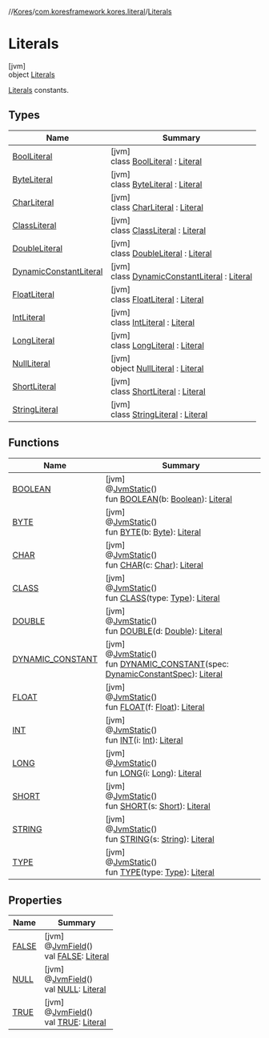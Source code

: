 //[Kores](../../../index.md)/[com.koresframework.kores.literal](../index.md)/[Literals](index.md)

# Literals

[jvm]\
object [Literals](index.md)

[Literals](../-literal/index.md) constants.

## Types

| Name | Summary |
|---|---|
| [BoolLiteral](-bool-literal/index.md) | [jvm]<br>class [BoolLiteral](-bool-literal/index.md) : [Literal](../-literal/index.md) |
| [ByteLiteral](-byte-literal/index.md) | [jvm]<br>class [ByteLiteral](-byte-literal/index.md) : [Literal](../-literal/index.md) |
| [CharLiteral](-char-literal/index.md) | [jvm]<br>class [CharLiteral](-char-literal/index.md) : [Literal](../-literal/index.md) |
| [ClassLiteral](-class-literal/index.md) | [jvm]<br>class [ClassLiteral](-class-literal/index.md) : [Literal](../-literal/index.md) |
| [DoubleLiteral](-double-literal/index.md) | [jvm]<br>class [DoubleLiteral](-double-literal/index.md) : [Literal](../-literal/index.md) |
| [DynamicConstantLiteral](-dynamic-constant-literal/index.md) | [jvm]<br>class [DynamicConstantLiteral](-dynamic-constant-literal/index.md) : [Literal](../-literal/index.md) |
| [FloatLiteral](-float-literal/index.md) | [jvm]<br>class [FloatLiteral](-float-literal/index.md) : [Literal](../-literal/index.md) |
| [IntLiteral](-int-literal/index.md) | [jvm]<br>class [IntLiteral](-int-literal/index.md) : [Literal](../-literal/index.md) |
| [LongLiteral](-long-literal/index.md) | [jvm]<br>class [LongLiteral](-long-literal/index.md) : [Literal](../-literal/index.md) |
| [NullLiteral](-null-literal/index.md) | [jvm]<br>object [NullLiteral](-null-literal/index.md) : [Literal](../-literal/index.md) |
| [ShortLiteral](-short-literal/index.md) | [jvm]<br>class [ShortLiteral](-short-literal/index.md) : [Literal](../-literal/index.md) |
| [StringLiteral](-string-literal/index.md) | [jvm]<br>class [StringLiteral](-string-literal/index.md) : [Literal](../-literal/index.md) |

## Functions

| Name | Summary |
|---|---|
| [BOOLEAN](-b-o-o-l-e-a-n.md) | [jvm]<br>@[JvmStatic](https://kotlinlang.org/api/latest/jvm/stdlib/kotlin.jvm/-jvm-static/index.html)()<br>fun [BOOLEAN](-b-o-o-l-e-a-n.md)(b: [Boolean](https://kotlinlang.org/api/latest/jvm/stdlib/kotlin/-boolean/index.html)): [Literal](../-literal/index.md) |
| [BYTE](-b-y-t-e.md) | [jvm]<br>@[JvmStatic](https://kotlinlang.org/api/latest/jvm/stdlib/kotlin.jvm/-jvm-static/index.html)()<br>fun [BYTE](-b-y-t-e.md)(b: [Byte](https://kotlinlang.org/api/latest/jvm/stdlib/kotlin/-byte/index.html)): [Literal](../-literal/index.md) |
| [CHAR](-c-h-a-r.md) | [jvm]<br>@[JvmStatic](https://kotlinlang.org/api/latest/jvm/stdlib/kotlin.jvm/-jvm-static/index.html)()<br>fun [CHAR](-c-h-a-r.md)(c: [Char](https://kotlinlang.org/api/latest/jvm/stdlib/kotlin/-char/index.html)): [Literal](../-literal/index.md) |
| [CLASS](-c-l-a-s-s.md) | [jvm]<br>@[JvmStatic](https://kotlinlang.org/api/latest/jvm/stdlib/kotlin.jvm/-jvm-static/index.html)()<br>fun [CLASS](-c-l-a-s-s.md)(type: [Type](https://docs.oracle.com/javase/8/docs/api/java/lang/reflect/Type.html)): [Literal](../-literal/index.md) |
| [DOUBLE](-d-o-u-b-l-e.md) | [jvm]<br>@[JvmStatic](https://kotlinlang.org/api/latest/jvm/stdlib/kotlin.jvm/-jvm-static/index.html)()<br>fun [DOUBLE](-d-o-u-b-l-e.md)(d: [Double](https://kotlinlang.org/api/latest/jvm/stdlib/kotlin/-double/index.html)): [Literal](../-literal/index.md) |
| [DYNAMIC_CONSTANT](-d-y-n-a-m-i-c_-c-o-n-s-t-a-n-t.md) | [jvm]<br>@[JvmStatic](https://kotlinlang.org/api/latest/jvm/stdlib/kotlin.jvm/-jvm-static/index.html)()<br>fun [DYNAMIC_CONSTANT](-d-y-n-a-m-i-c_-c-o-n-s-t-a-n-t.md)(spec: [DynamicConstantSpec](../../com.koresframework.kores.common/-dynamic-constant-spec/index.md)): [Literal](../-literal/index.md) |
| [FLOAT](-f-l-o-a-t.md) | [jvm]<br>@[JvmStatic](https://kotlinlang.org/api/latest/jvm/stdlib/kotlin.jvm/-jvm-static/index.html)()<br>fun [FLOAT](-f-l-o-a-t.md)(f: [Float](https://kotlinlang.org/api/latest/jvm/stdlib/kotlin/-float/index.html)): [Literal](../-literal/index.md) |
| [INT](-i-n-t.md) | [jvm]<br>@[JvmStatic](https://kotlinlang.org/api/latest/jvm/stdlib/kotlin.jvm/-jvm-static/index.html)()<br>fun [INT](-i-n-t.md)(i: [Int](https://kotlinlang.org/api/latest/jvm/stdlib/kotlin/-int/index.html)): [Literal](../-literal/index.md) |
| [LONG](-l-o-n-g.md) | [jvm]<br>@[JvmStatic](https://kotlinlang.org/api/latest/jvm/stdlib/kotlin.jvm/-jvm-static/index.html)()<br>fun [LONG](-l-o-n-g.md)(i: [Long](https://kotlinlang.org/api/latest/jvm/stdlib/kotlin/-long/index.html)): [Literal](../-literal/index.md) |
| [SHORT](-s-h-o-r-t.md) | [jvm]<br>@[JvmStatic](https://kotlinlang.org/api/latest/jvm/stdlib/kotlin.jvm/-jvm-static/index.html)()<br>fun [SHORT](-s-h-o-r-t.md)(s: [Short](https://kotlinlang.org/api/latest/jvm/stdlib/kotlin/-short/index.html)): [Literal](../-literal/index.md) |
| [STRING](-s-t-r-i-n-g.md) | [jvm]<br>@[JvmStatic](https://kotlinlang.org/api/latest/jvm/stdlib/kotlin.jvm/-jvm-static/index.html)()<br>fun [STRING](-s-t-r-i-n-g.md)(s: [String](https://kotlinlang.org/api/latest/jvm/stdlib/kotlin/-string/index.html)): [Literal](../-literal/index.md) |
| [TYPE](-t-y-p-e.md) | [jvm]<br>@[JvmStatic](https://kotlinlang.org/api/latest/jvm/stdlib/kotlin.jvm/-jvm-static/index.html)()<br>fun [TYPE](-t-y-p-e.md)(type: [Type](https://docs.oracle.com/javase/8/docs/api/java/lang/reflect/Type.html)): [Literal](../-literal/index.md) |

## Properties

| Name | Summary |
|---|---|
| [FALSE](-f-a-l-s-e.md) | [jvm]<br>@[JvmField](https://kotlinlang.org/api/latest/jvm/stdlib/kotlin.jvm/-jvm-field/index.html)()<br>val [FALSE](-f-a-l-s-e.md): [Literal](../-literal/index.md) |
| [NULL](-n-u-l-l.md) | [jvm]<br>@[JvmField](https://kotlinlang.org/api/latest/jvm/stdlib/kotlin.jvm/-jvm-field/index.html)()<br>val [NULL](-n-u-l-l.md): [Literal](../-literal/index.md) |
| [TRUE](-t-r-u-e.md) | [jvm]<br>@[JvmField](https://kotlinlang.org/api/latest/jvm/stdlib/kotlin.jvm/-jvm-field/index.html)()<br>val [TRUE](-t-r-u-e.md): [Literal](../-literal/index.md) |
